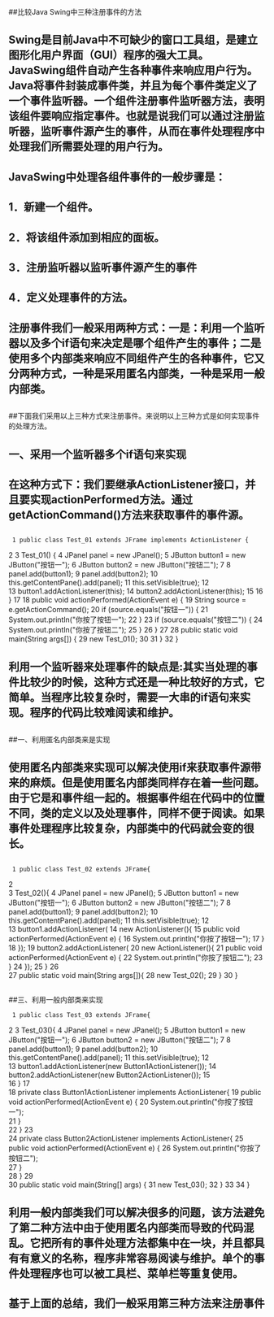 ##比较Java Swing中三种注册事件的方法

##
## Swing是目前Java中不可缺少的窗口工具组，是建立图形化用户界面（GUI）程序的强大工具。JavaSwing组件自动产生各种事件来响应用户行为。Java将事件封装成事件类，并且为每个事件类定义了一个事件监听器。一个组件注册事件监听器方法，表明该组件要响应指定事件。也就是说我们可以通过注册监听器，监听事件源产生的事件，从而在事件处理程序中处理我们所需要处理的用户行为。

##
## JavaSwing中处理各组件事件的一般步骤是：

##
##

##
## 1．新建一个组件。

##
## 2．将该组件添加到相应的面板。

##
## 3．注册监听器以监听事件源产生的事件

##
## 4．定义处理事件的方法。

##
##  注册事件我们一般采用两种方式：一是：利用一个监听器以及多个if语句来决定是哪个组件产生的事件；二是使用多个内部类来响应不同组件产生的各种事件，它又分两种方式，一种是采用匿名内部类，一种是采用一般内部类。

##
##下面我们采用以上三种方式来注册事件。来说明以上三种方式是如何实现事件的处理方法。

##
##

##
##

##
## 一、采用一个监听器多个if语句来实现

##
## 在这种方式下：我们要继承ActionListener接口，并且要实现actionPerformed方法。通过getActionCommand()方法来获取事件的事件源。

##
##

##
##	 1 public class Test_01 extends JFrame implements ActionListener { 2  3     Test_01() { 4         JPanel panel = new JPanel(); 5         JButton button1 = new JButton("按钮一"); 6         JButton button2 = new JButton("按钮二"); 7  8         panel.add(button1); 9         panel.add(button2);10         this.getContentPane().add(panel);11         this.setVisible(true);12         13         button1.addActionListener(this);14         button2.addActionListener(this);15 16     	}17 18     public void actionPerformed(ActionEvent e) {19         String source = e.getActionCommand();20         if (source.equals("按钮一")) {21             System.out.println("你按了按钮一");22         	}23         if (source.equals("按钮二")) {24             System.out.println("你按了按钮二");25         	}26     	}27 28     public static void main(String args[]) {29         new Test_01();30 31     	}32 	}

##
##

##
##

##
## 利用一个监听器来处理事件的缺点是:其实当处理的事件比较少的时候，这种方式还是一种比较好的方式，它简单。当程序比较复杂时，需要一大串的if语句来实现。程序的代码比较难阅读和维护。

##
##

##
##

##
##一、利用匿名内部类来是实现

##
## 使用匿名内部类来实现可以解决使用if来获取事件源带来的麻烦。但是使用匿名内部类同样存在着一些问题。由于它是和事件组一起的。根据事件组在代码中的位置不同，类的定义以及处理事件，同样不便于阅读。如果事件处理程序比较复杂，内部类中的代码就会变的很长。

##
##	 1 public class Test_02 extends JFrame{ 2      3     Test_02(){ 4         JPanel panel = new JPanel(); 5         JButton button1 = new JButton("按钮一"); 6         JButton button2 = new JButton("按钮二"); 7  8         panel.add(button1); 9         panel.add(button2);10         this.getContentPane().add(panel);11         this.setVisible(true);12         13         button1.addActionListener(14                 new ActionListener(){15                     public void actionPerformed(ActionEvent e) {16                         System.out.println("你按了按钮一");17                     	}18                 	});19         button2.addActionListener(20                 new ActionListener(){21                     public void actionPerformed(ActionEvent e) {22                         System.out.println("你按了按钮二");23                     	}24                 	});25     	}26     27     public static void main(String args[]){28         new Test_02();29     	}30 	}

##
##

##
##

##
##

##
##三、利用一般内部类来实现	 1 public class Test_03 extends JFrame{ 2  3     Test_03(){ 4         JPanel panel = new JPanel(); 5         JButton button1 = new JButton("按钮一"); 6         JButton button2 = new JButton("按钮二"); 7  8         panel.add(button1); 9         panel.add(button2);10         this.getContentPane().add(panel);11         this.setVisible(true);12         13         button1.addActionListener(new Button1ActionListener());14         button2.addActionListener(new Button2ActionListener());15         16     	}17     18     private class Button1ActionListener implements ActionListener{19         public void actionPerformed(ActionEvent e) {20             System.out.println("你按了按钮一");    21         	}    22     	}23     24     private class Button2ActionListener implements ActionListener{25         public void actionPerformed(ActionEvent e) {26             System.out.println("你按了按钮二");    27         	}    28     	}29     30     public static void main(String[] args) {31         new Test_03();32     	}33 34 	}

##
##

##
## 利用一般内部类我们可以解决很多的问题，该方法避免了第二种方法中由于使用匿名内部类而导致的代码混乱。它把所有的事件处理方法都集中在一块，并且都具有有意义的名称，程序非常容易阅读与维护。单个的事件处理程序也可以被工具栏、菜单栏等重复使用。

##
##

##
## 基于上面的总结，我们一般采用第三种方法来注册事件